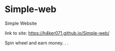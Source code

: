 # Simple-web
Simple Website

link to site: https://h4ker071.github.io/Simple-web/

Spin wheel and earn money. . .
<iframe name="spinwheel" src="" width="100%" height="100%" frameborder="0" scrolling="yes" style="width: 100%;"> </iframe>
